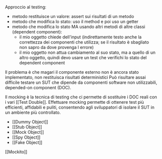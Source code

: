 Approccio al testing: 
- metodo restituisce un valore: assert sui risultati di un metodo
- metodo che modifica lo stato: uso il method e poi uso un getter 
- metodo che modifica lo stato MA usando altri metodi di altre classi (dependent component):
	- il mio oggetto chiede dell'input (indirettamente testo anche la correttezza dei componenti che utilizza; se il risultato è sbagliato non sapro da dove provenga l errore)
	- il mio oggetto non attua cambiamento al suo stato, ma a quello di un altro oggetto, quindi devo usare un test che verifichi lo stato del dependent component

Il problema è che magari il componente esterno non è ancora stato implementato, non restituisca risultati deterministici
Può risultare assai difficile testare un SUT che dipende da componenti software non utilizzabili, depended-on component (DOC).

Il mocking è la tecnica di testing che ci permette di sostituire i DOC reali con i vari [[Test Double]]. Effettuare mocking permette di ottenere test più efficienti, affidabili e puliti, consentendo agli sviluppatori di isolare il SUT in un ambiente più controllato.

- [[Dummy Object]]
- [[Stub Object]]
- [[Mock Object]]
- [[Spy Object]]
- [[Fake Object]]

[[Mockito]]
